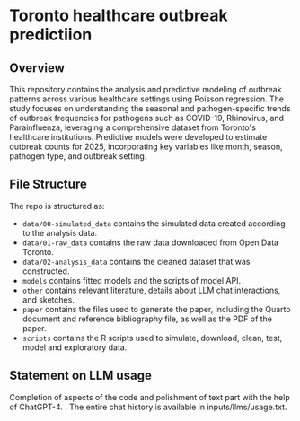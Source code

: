 # Toronto healthcare outbreak predictiion

## Overview

This repository contains the analysis and predictive modeling of outbreak patterns across various healthcare settings using Poisson regression. The study focuses on understanding the seasonal and pathogen-specific trends of outbreak frequencies for pathogens such as COVID-19, Rhinovirus, and Parainfluenza, leveraging a comprehensive dataset from Toronto's healthcare institutions. Predictive models were developed to estimate outbreak counts for 2025, incorporating key variables like month, season, pathogen type, and outbreak setting.

## File Structure

The repo is structured as:

-   `data/00-simulated_data` contains the simulated data created according to the analysis data.
-   `data/01-raw_data` contains the raw data downloaded from Open Data Toronto.
-   `data/02-analysis_data` contains the cleaned dataset that was constructed.
-   `models` contains fitted models and the scripts of model API. 
-   `other` contains relevant literature, details about LLM chat interactions, and sketches.
-   `paper` contains the files used to generate the paper, including the Quarto document and reference bibliography file, as well as the PDF of the paper. 
-   `scripts` contains the R scripts used to simulate, download, clean, test, model and exploratory data.


## Statement on LLM usage

Completion of aspects of the code and polishment of text part with the help of ChatGPT-4. . The entire chat history is available in inputs/llms/usage.txt.

